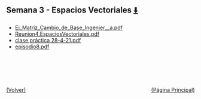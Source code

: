 
<html>
<body>
<h2>Semana 3 - Espacios Vectoriales <a href="https://downgit.github.io/#/home?url=https://github.com/Apuntes-FIUBA/Apuntes-Electronica/tree/main/81 - Matemática/8102 - Algebra II/Clases Vargas/1 - Espacios Vectoriales/Semana 3 - Espacios Vectoriales" style="font-size:20px">  ⬇️ </a></h2>
<ul>
    <li><a href="Ej_Matriz_Cambio_de_Base_Ingenier__a.pdf">Ej_Matriz_Cambio_de_Base_Ingenier__a.pdf</a></li>
    <li><a href="Reunion4.EspaciosVectoriales.pdf">Reunion4.EspaciosVectoriales.pdf</a></li>
    <li><a href="clase práctica 28-4-21.pdf">clase práctica 28-4-21.pdf</a></li>
    <li><a href="episodio8.pdf">episodio8.pdf</a></li>
</ul>
</body>
</html>










<br><br><br><br><br><a href="../" style="float: left">(Volver)</a> <a href="https://apuntes-fiuba.github.io/Apuntes-Electronica" style="float: right">(Página Principal)</a>

